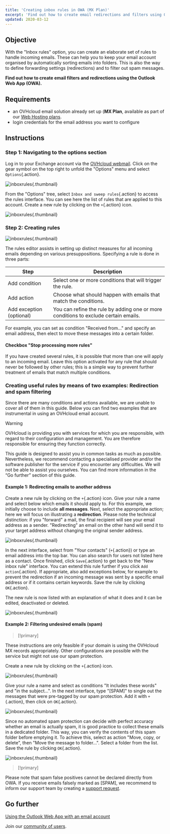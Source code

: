```yaml
---
title: 'Creating inbox rules in OWA (MX Plan)'
excerpt: 'Find out how to create email redirections and filters using OWA'
updated: 2020-03-12
---
```


## Objective

With the "Inbox rules" option, you can create an elaborate set of rules to handle incoming emails. These can help you to keep your email account organised by automatically sorting emails into folders. This is also the way to define forwarding settings (redirections) and to filter out spam messages.

**Find out how to create email filters and redirections using the Outlook Web App (OWA).**

## Requirements

- an OVHcloud email solution already set up (**MX Plan**, available as part of our [Web Hosting plans](/links/web/hosting).
- login credentials for the email address you want to configure

## Instructions

### Step 1: Navigating to the options section

Log in to your Exchange account via the [OVHcloud webmail](/links/web/email). Click on the gear symbol on the top right to unfold the "Options" menu and select `Options`{.action}.

![inboxrules](images/exchange-rules-step1.png){.thumbnail}

From the "Options" tree, select `Inbox and sweep rules`{.action} to access the rules interface. You can see here the list of rules that are applied to this account. Create a new rule by clicking on the `+`{.action} icon.

![inboxrules](images/exchange-rules-step2.png){.thumbnail}

### Step 2: Creating rules

![inboxrules](images/exchange-rules-step3.png){.thumbnail}

The rules editor assists in setting up distinct measures for all incoming emails depending on various presuppositions. Specifying a rule is done in three parts:

|Step|Description|
|---|---|
|Add condition|Select one or more conditions that will trigger the rule.|
|Add action|Choose what should happen with emails that match the conditions.|
|Add exception (optional)|You can refine the rule by adding one or more conditions to exclude certain emails.|

For example, you can set as condition "Received from..." and specify an email address, then elect to move these messages into a certain folder.

#### Checkbox "Stop processing more rules"

If you have created several rules, it is possible that more than one will apply to an incoming email. Leave this option activated for any rule that should never be followed by other rules; this is a simple way to prevent further treatment of emails that match multiple conditions.

### Creating useful rules by means of two examples: Redirection and spam filtering 

Since there are many conditions and actions available, we are unable to cover all of them in this guide. Below you can find two examples that are instrumental in using an OVHcloud email account. 

> [!warning]
>OVHcloud is providing you with services for which you are responsible, with regard to their configuration and management. You are therefore responsible for ensuring they function correctly.
>
>This guide is designed to assist you in common tasks as much as possible. Nevertheless, we recommend contacting a specialised provider and/or the software publisher for the service if you encounter any difficulties. We will not be able to assist you ourselves. You can find more information in the “Go further” section of this guide.
>

#### Example 1: Redirecting emails to another address

Create a new rule by clicking on the `+`{.action} icon. Give your rule a name and select below which emails it should apply to. For this example, we initially choose to include **all messages**. Next, select the appropriate action; here we will focus on illustrating a **redirection**. Please note the technical distinction: if you "forward" a mail, the final recipient will see your email address as a sender. "Redirecting" an email on the other hand will send it to your target address without changing the original sender address. 

![inboxrules](images/exchange-rules-step4.png){.thumbnail}

In the next interface, select from "Your contacts" (`+`{.action}) or type an email address into the top bar. You can also search for users not listed here as a contact. Once finished, click `Save`{.action} to get back to the "New inbox rule" interface. You can extend this rule further if you click `Add action`{.action}. If appropriate, also add exceptions below, for example to prevent the redirection if an incoming message was sent by a specific email address or if it contains certain keywords. Save the rule by clicking `OK`{.action}.

The new rule is now listed with an explanation of what it does and it can be edited, deactivated or deleted.

![inboxrules](images/redirection_rulebis.gif){.thumbnail}

#### Example 2: Filtering undesired emails (spam)

> [!primary]
>
These instructions are only feasible if your domain is using the OVHcloud MX records appropriately. Other configurations are possible with the service but might not use our spam protection.
>

Create a new rule by clicking on the `+`{.action} icon.

![inboxrules](images/exchange-rules-step7.png){.thumbnail}

Give your rule a name and select as conditions "It includes these words" and "in the subject...". In the next interface, type "[SPAM]" to single out the messages that were pre-tagged by our spam protection. Add it with `+`{.action}, then click on `OK`{.action}.

![inboxrules](images/exchange-rules-step8.png){.thumbnail}

Since no automated spam protection can decide with perfect accuracy whether an email is actually spam, it is good practice to collect these emails in a dedicated folder. This way, you can verify the contents of this spam folder before emptying it. To achieve this, select as action "Move, copy, or delete", then "Move the message to folder...". Select a folder from the list. Save the rule by clicking `OK`{.action}.

![inboxrules](images/exchange-rules-step9_2.png){.thumbnail}

> [!primary]
>
Please note that spam false positives cannot be declared directly from OWA. If you receive emails falsely marked as [SPAM], we recommend to inform our support team by creating a [support request](https://help.ovhcloud.com/csm?id=csm_get_help).  
>

## Go further

[Using the Outlook Web App with an email account](/pages/web_cloud/email_and_collaborative_solutions/using_the_outlook_web_app_webmail/email_owa)

Join our [community of users](/links/community).
